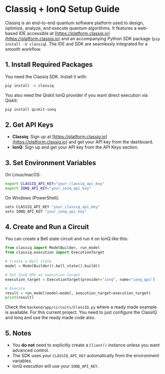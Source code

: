 # Classiq + IonQ Setup Guide

Classiq is an end-to-end quantum software platform used to design, optimize, analyze, and execute quantum algorithms. It features a web-based IDE accessible at [https://platform.classiq.io](https://platform.classiq.io) and an accompanying Python SDK package (`pip install -U classiq`). The IDE and SDK are seamlessly integrated for a smooth workflow.

## 1. Install Required Packages

You need the Classiq SDK. Install it with:

```bash
pip install -U classiq
```

You also need the Qiskit IonQ provider if you want direct execution via Qiskit:
```bash
pip install qiskit-ionq
```

## 2. Get API Keys

- **Classiq**: Sign up at [https://platform.classiq.io](https://platform.classiq.io) and get your API key from the dashboard.
- **IonQ**: Sign up and get your API key from the API Keys section.

## 3. Set Environment Variables

On Linux/macOS:
```bash
export CLASSIQ_API_KEY="your_classiq_api_key"
export IONQ_API_KEY="your_ionq_api_key"
```

On Windows (PowerShell):
```powershell
setx CLASSIQ_API_KEY "your_classiq_api_key"
setx IONQ_API_KEY "your_ionq_api_key"
```

## 4. Create and Run a Circuit

You can create a Bell state circuit and run it on IonQ like this:

```python
from classiq import ModelBuilder, run_model
from classiq.execution import ExecutionTarget

# Create a Bell state
model = ModelBuilder().bell_state().build()

# Set IonQ QPU as execution target
execution_target = ExecutionTarget(provider="ionq", name="ionq_qpu")

# Execute
result = run_model(model=model, execution_target=execution_target)
print(result)
```
Check the `backend/app/circuits/ClassIQ.py` where a ready made example is available. For this current project. You need to just configure the ClassIQ and Ionq and use the ready made code also.

## 5. Notes

- You **do not** need to explicitly create a `Client()` instance unless you want advanced control.
- The SDK uses your `CLASSIQ_API_KEY` automatically from the environment variables.
- IonQ execution will use your `IONQ_API_KEY`.

